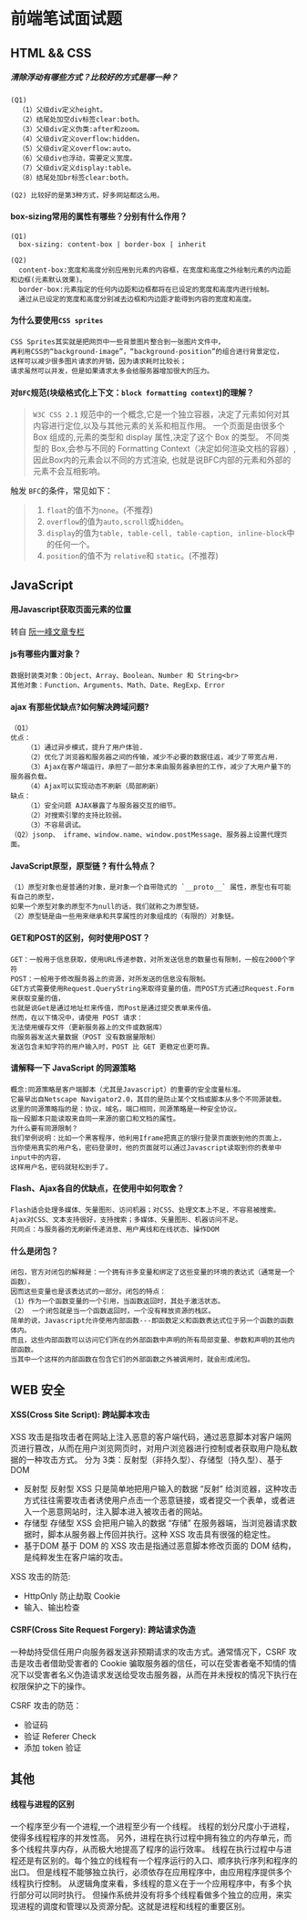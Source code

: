 # 前端笔试面试题

## **HTML && CSS**

##### 清除浮动有哪些方式？比较好的方式是哪一种？

```
(Q1)
  （1）父级div定义height。
  （2）结尾处加空div标签clear:both。
  （3）父级div定义伪类:after和zoom。
  （4）父级div定义overflow:hidden。
  （5）父级div定义overflow:auto。
  （6）父级div也浮动，需要定义宽度。
  （7）父级div定义display:table。
  （8）结尾处加br标签clear:both。

(Q2) 比较好的是第3种方式，好多网站都这么用。
```

#### box-sizing常用的属性有哪些？分别有什么作用？

```
(Q1)
  box-sizing: content-box | border-box | inherit

(Q2)
  content-box:宽度和高度分别应用到元素的内容框，在宽度和高度之外绘制元素的内边距和边框(元素默认效果)。
  border-box:元素指定的任何内边距和边框都将在已设定的宽度和高度内进行绘制。
  通过从已设定的宽度和高度分别减去边框和内边距才能得到内容的宽度和高度。
```

#### 为什么要使用`CSS sprites`
```
CSS Sprites其实就是把网页中一些背景图片整合到一张图片文件中，
再利用CSS的“background-image”，“background-position”的组合进行背景定位，
这样可以减少很多图片请求的开销，因为请求耗时比较长；
请求虽然可以并发，但是如果请求太多会给服务器增加很大的压力。
```

#### 对`BFC`规范(块级格式化上下文：`block formatting context`)的理解？

>`W3C CSS 2.1` 规范中的一个概念,它是一个独立容器，决定了元素如何对其内容进行定位,以及与其他元素的关系和相互作用。
>一个页面是由很多个 Box 组成的,元素的类型和 display 属性,决定了这个 Box 的类型。
>不同类型的 Box,会参与不同的 Formatting Context（决定如何渲染文档的容器）,因此Box内的元素会以不同的方式渲染,
>也就是说BFC内部的元素和外部的元素不会互相影响。

触发 `BFC`的条件，常见如下：

>1. `float`的值不为`none`。(不推荐)
>2. `overflow`的值为`auto,scroll`或`hidden`。
>3. `display`的值为`table, table-cell, table-caption, inline-block`中的任何一个。
>4. `position`的值不为 `relative`和 `static`。(不推荐)



## **JavaScript**

#### 用Javascript获取页面元素的位置

转自 [阮一峰文章专栏](http://www.ruanyifeng.com/blog/2009/09/find_element_s_position_using_javascript.html)

####  js有哪些内置对象？
```
数据封装类对象：Object、Array、Boolean、Number 和 String<br>
其他对象：Function、Arguments、Math、Date、RegExp、Error
```

#### ajax 有那些优缺点?如何解决跨域问题?
```
（Q1）
优点：
    （1）通过异步模式，提升了用户体验.
    （2）优化了浏览器和服务器之间的传输，减少不必要的数据往返，减少了带宽占用.
    （3）Ajax在客户端运行，承担了一部分本来由服务器承担的工作，减少了大用户量下的服务器负载。
    （4）Ajax可以实现动态不刷新（局部刷新）
缺点：
    （1）安全问题 AJAX暴露了与服务器交互的细节。
    （2）对搜索引擎的支持比较弱。
    （3）不容易调试。
（Q2）jsonp、 iframe、window.name、window.postMessage、服务器上设置代理页面。
```

#### JavaScript原型，原型链 ? 有什么特点？
```
（1）原型对象也是普通的对象，是对象一个自带隐式的 `__proto__` 属性，原型也有可能有自己的原型，
如果一个原型对象的原型不为null的话，我们就称之为原型链。
（2）原型链是由一些用来继承和共享属性的对象组成的（有限的）对象链。
```

#### GET和POST的区别，何时使用POST？
```
GET：一般用于信息获取，使用URL传递参数，对所发送信息的数量也有限制，一般在2000个字符
POST：一般用于修改服务器上的资源，对所发送的信息没有限制。
GET方式需要使用Request.QueryString来取得变量的值，而POST方式通过Request.Form来获取变量的值，
也就是说Get是通过地址栏来传值，而Post是通过提交表单来传值。
然而，在以下情况中，请使用 POST 请求：
无法使用缓存文件（更新服务器上的文件或数据库）
向服务器发送大量数据（POST 没有数据量限制）
发送包含未知字符的用户输入时，POST 比 GET 更稳定也更可靠。
```

#### 请解释一下 JavaScript 的同源策略
```
概念:同源策略是客户端脚本（尤其是Javascript）的重要的安全度量标准。
它最早出自Netscape Navigator2.0，其目的是防止某个文档或脚本从多个不同源装载。
这里的同源策略指的是：协议，域名，端口相同，同源策略是一种安全协议。
指一段脚本只能读取来自同一来源的窗口和文档的属性。
为什么要有同源限制？
我们举例说明：比如一个黑客程序，他利用Iframe把真正的银行登录页面嵌到他的页面上，
当你使用真实的用户名，密码登录时，他的页面就可以通过Javascript读取到你的表单中input中的内容，
这样用户名，密码就轻松到手了。
```
#### Flash、Ajax各自的优缺点，在使用中如何取舍？
```
Flash适合处理多媒体、矢量图形、访问机器；对CSS、处理文本上不足，不容易被搜索。
Ajax对CSS、文本支持很好，支持搜索；多媒体、矢量图形、机器访问不足。
共同点：与服务器的无刷新传递消息、用户离线和在线状态、操作DOM
```

#### 什么是闭包？
```
闭包，官方对闭包的解释是：一个拥有许多变量和绑定了这些变量的环境的表达式（通常是一个函数），
因而这些变量也是该表达式的一部分。闭包的特点：
（1）作为一个函数变量的一个引用，当函数返回时，其处于激活状态。
（2） 一个闭包就是当一个函数返回时，一个没有释放资源的栈区。
简单的说，Javascript允许使用内部函数---即函数定义和函数表达式位于另一个函数的函数体内。
而且，这些内部函数可以访问它们所在的外部函数中声明的所有局部变量、参数和声明的其他内部函数。
当其中一个这样的内部函数在包含它们的外部函数之外被调用时，就会形成闭包。
```

## **WEB 安全**

#### XSS(Cross Site Script): 跨站脚本攻击

XSS 攻击是指攻击者在网站上注入恶意的客户端代码，通过恶意脚本对客户端网页进行篡改，从而在用户浏览网页时，对用户浏览器进行控制或者获取用户隐私数据的一种攻击方式。
分为 3类：反射型（非持久型）、存储型（持久型）、基于DOM

  * 反射型
    反射型 XSS 只是简单地把用户输入的数据 “反射” 给浏览器，这种攻击方式往往需要攻击者诱使用户点击一个恶意链接，或者提交一个表单，或者进入一个恶意网站时，注入脚本进入被攻击者的网站。
  * 存储型
    存储型 XSS 会把用户输入的数据 “存储” 在服务器端，当浏览器请求数据时，脚本从服务器上传回并执行。这种 XSS 攻击具有很强的稳定性。
  * 基于DOM
    基于 DOM 的 XSS 攻击是指通过恶意脚本修改页面的 DOM 结构，是纯粹发生在客户端的攻击。

XSS 攻击的防范:
  * HttpOnly 防止劫取 Cookie
  * 输入、输出检查

#### CSRF(Cross Site Request Forgery): 跨站请求伪造

一种劫持受信任用户向服务器发送非预期请求的攻击方式。通常情况下，CSRF 攻击是攻击者借助受害者的 Cookie 骗取服务器的信任，可以在受害者毫不知情的情况下以受害者名义伪造请求发送给受攻击服务器，从而在并未授权的情况下执行在权限保护之下的操作。

CSRF 攻击的防范：
  * 验证码
  * 验证 Referer Check
  * 添加 token 验证

## **其他**

#### 线程与进程的区别

一个程序至少有一个进程,一个进程至少有一个线程。
线程的划分尺度小于进程，使得多线程程序的并发性高。 
另外，进程在执行过程中拥有独立的内存单元，而多个线程共享内存，从而极大地提高了程序的运行效率。 
线程在执行过程中与进程还是有区别的。每个独立的线程有一个程序运行的入口、顺序执行序列和程序的出口。
但是线程不能够独立执行，必须依存在应用程序中，由应用程序提供多个线程执行控制。 
从逻辑角度来看，多线程的意义在于一个应用程序中，有多个执行部分可以同时执行。
但操作系统并没有将多个线程看做多个独立的应用，来实现进程的调度和管理以及资源分配。这就是进程和线程的重要区别。

